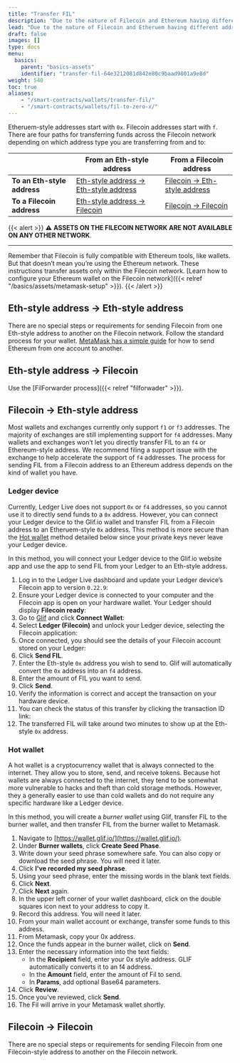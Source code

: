 ```yaml
---
title: "Transfer FIL"
description: "Due to the nature of Filecoin and Ethereum having different address types in the Filecoin network, the process for transfering FIL between addresses can be a bit nuanced. This page explains the process for transferring FIL."
lead: "Due to the nature of Filecoin and Etheruem having different address types in the Filecoin network, the process for transfering FIL between addresses can be a bit nuanced. This page explains the process for transferring FIL."
draft: false
images: []
type: docs
menu:
  basics:
    parent: "basics-assets"
    identifier: "transfer-fil-64e3212081d842e80c9baad9801a9e8d"
weight: 540
toc: true
aliases:
    - "/smart-contracts/wallets/transfer-fil/"
    - "/smart-contracts/wallets/fil-to-zero-x/"
---
```


Etheruem-style addresses start with `0x`. Filecoin addresses start with `f`. There are four paths for transferring funds across the Filecoin network depending on which address type you are transferring from and to:

|   | From an Eth-style address | From a Filecoin address |
| --- | --- | --- |
| **To an Eth-style address** | [Eth-style address → Eth-style address](#eth-style-address--eth-style-address) | [Filecoin → Eth-style address](#filecoin--eth-style-address) |
| **To a Filecoin address** | [Eth-style address → Filecoin](#eth-style-address--filecoin) | [Filecoin → Filecoin](#filecoin--filecoin) |

{{< alert >}}
⚠️ **ASSETS ON THE FILECOIN NETWORK ARE NOT AVAILABLE ON ANY OTHER NETWORK**.<hr>Remember that Filecoin is fully compatible with Ethereum tools, like wallets. But that doesn’t mean you’re using the Ethereum network. These instructions transfer assets only within the Filecoin network. [Learn how to configure your Ethereum wallet on the Filecoin network]({{< relref "/basics/assets/metamask-setup" >}}).
{{< /alert >}}

## Eth-style address → Eth-style address

There are no special steps or requirements for sending Filecoin from one Eth-style address to another on the Filecoin network. Follow the standard process for your wallet. [MetaMask has a simple guide](https://support.metamask.io/hc/en-us/articles/360015488931-How-to-send-tokens-from-your-MetaMask-wallet) for how to send Ethereum from one account to another.

## Eth-style address → Filecoin

Use the [FilForwarder process]({{< relref "filforwader" >}}).

## Filecoin → Eth-style address

Most wallets and exchanges currently only support `f1` or `f3` addresses. The majority of exchanges are still implementing support for `f4` addresses. Many wallets and exchanges won’t let you directly transfer FIL to an `f4` or Ethereum-style address. We recommend filing a support issue with the exchange to help accelerate the support of `f4` addresses. The process for sending FIL from a Filecoin address to an Ethereum address depends on the kind of wallet you have.

### Ledger device

Currently, Ledger Live does not support `0x` or `f4` addresses, so you cannot use it to directly send funds to a `0x` address. However, you can connect your Ledger device to the Glif.io wallet and transfer FIL from a Filecoin address to an Etheruem-style `0x` address. This method is more secure than the [Hot wallet](#hot-wallet) method detailed below since your private keys never leave your Ledger device.

In this method, you will connect your Ledger device to the Glif.io website app and use the app to send FIL from your Ledger to an Eth-style address.

1. Log in to the Ledger Live dashboard and update your Ledger device’s Filecoin app to version `0.22.9`:
1. Ensure your Ledger device is connected to your computer and the Filecoin app is open on your hardware wallet. Your Ledger should display **Filecoin ready**:
1. Go to [Glif](https://glif.io) and click **Connect Wallet**:
1. Select **Ledger (Filecoin)** and unlock your Ledger device, selecting the Filecoin application:
1. Once connected, you should see the details of your Filecoin account stored on your Ledger:
1. Click **Send FIL**.
1. Enter the Eth-style `0x` address you wish to send to. Glif will automatically convert the `0x` address into an `f4` address.
1. Enter the amount of FIL you want to send.
1. Click **Send**.
1. Verify the information is correct and accept the transaction on your hardware device.
1. You can check the status of this transfer by clicking the transaction ID link:
1. The transferred FIL will take around two minutes to show up at the Eth-style `0x` address.

### Hot wallet

A hot wallet is a cryptocurrency wallet that is always connected to the internet. They allow you to store, send, and receive tokens. Because hot wallets are always connected to the internet, they tend to be somewhat more vulnerable to hacks and theft than cold storage methods. However, they a generally easier to use than cold wallets and do not require any specific hardware like a Ledger device.

In this method, you will create a _burner wallet_ using Glif, transfer FIL to the burner wallet, and then transfer FIL from the burner wallet to Metamask.

1. Navigate to [https://wallet.glif.io/](https://wallet.glif.io/).
1. Under **Burner wallets**, click **Create Seed Phase**.
1. Write down your seed phrase somewhere safe. You can also copy or download the seed phrase. You will need it later.
1. Click **I've recorded my seed phrase**.
1. Using your seed phrase, enter the missing words in the blank text fields.
1. Click **Next**.
1. Click **Next** again.
1. In the upper left corner of your wallet dashboard, click on the double squares icon next to your address to copy it.
1. Record this address. You will need it later.
1. From your main wallet account or exchange, transfer some funds to this address.
1. From Metamask, copy your 0x address.
1. Once the funds appear in the burner wallet, click on **Send**.
1. Enter the necessary information into the text fields:
   - In the **Recipient** field, enter your 0x style address. GLIF automatically converts it to an f4 address.
   - In the **Amount** field, enter the amount of Fil to send.
   - In **Params**, add optional Base64 parameters. 
1. Click **Review**.
1. Once you've reviewed, click **Send**.
1. The Fil will arrive in your Metamask wallet shortly.

## Filecoin → Filecoin

There are no special steps or requirements for sending Filecoin from one Filecoin-style address to another on the Filecoin network.
